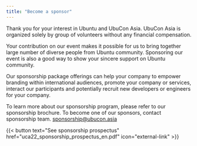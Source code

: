 ```yaml
---
title: "Become a sponsor"
---
```

Thank you for your interest in Ubuntu and UbuCon Asia. UbuCon Asia is organized solely by group of volunteers without any financial compensation. 

Your contribution on our event makes it possible for us to bring together large number of diverse people from Ubuntu community. Sponsoring our event is also a good way to show your sincere support on Ubuntu community.

Our sponsorship package offerings can help your company to empower branding within international audiences, promote your company or services, interact our participants and potentially recruit new developers or engineers for your company.

To learn more about our sponsorship program, please refer to our sponsorship brochure.
To become one of our sponsors, contact sponsorship team. sponsorship@ubucon.asia

{{< button text="See sponsorship prospectus" href="uca22_sponsorship_prospectus_en.pdf" icon="external-link" >}}
